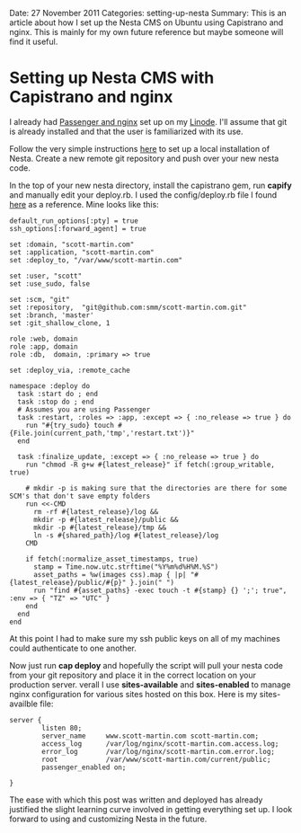 Date: 27 November 2011
Categories: setting-up-nesta
Summary: This is an article about how I set up the Nesta CMS on Ubuntu using Capistrano and nginx. This is mainly for my own future reference but maybe someone will find it useful.

# Setting up Nesta CMS with Capistrano and nginx

I already had [Passenger and nginx](http://modrails.com/documentation/Users%20guide%20Nginx.html) set up on my [Linode](http://www.linode.com/). I'll assume that git is already installed and that the user is familiarized with its use.

Follow the very simple instructions [here](http://nestacms.com/docs/quick-start) to set up a local installation of Nesta. Create a new remote git repository and push over your new nesta code.   

In the top of your new nesta directory, install the capistrano gem, run **capify** and manually edit your deploy.rb. I used the config/deploy.rb file I found [here](http://travisonrails.com/2010/05/25/deploy-sinatra-application-with-capistrano) as a reference. Mine looks like this:

	default_run_options[:pty] = true
	ssh_options[:forward_agent] = true

	set :domain, "scott-martin.com"
	set :application, "scott-martin.com"
	set :deploy_to, "/var/www/scott-martin.com"

	set :user, "scott"
	set :use_sudo, false

	set :scm, "git"
	set :repository,  "git@github.com:smm/scott-martin.com.git"
	set :branch, 'master'
	set :git_shallow_clone, 1

	role :web, domain
	role :app, domain
	role :db,  domain, :primary => true

	set :deploy_via, :remote_cache

	namespace :deploy do
	  task :start do ; end
	  task :stop do ; end
	  # Assumes you are using Passenger
	  task :restart, :roles => :app, :except => { :no_release => true } do
	    run "#{try_sudo} touch #{File.join(current_path,'tmp','restart.txt')}"
	  end

	  task :finalize_update, :except => { :no_release => true } do
	    run "chmod -R g+w #{latest_release}" if fetch(:group_writable, true)

	    # mkdir -p is making sure that the directories are there for some SCM's that don't save empty folders
	    run <<-CMD
	      rm -rf #{latest_release}/log &&
	      mkdir -p #{latest_release}/public &&
	      mkdir -p #{latest_release}/tmp &&
	      ln -s #{shared_path}/log #{latest_release}/log
	    CMD

	    if fetch(:normalize_asset_timestamps, true)
	      stamp = Time.now.utc.strftime("%Y%m%d%H%M.%S")
	      asset_paths = %w(images css).map { |p| "#{latest_release}/public/#{p}" }.join(" ")
	      run "find #{asset_paths} -exec touch -t #{stamp} {} ';'; true", :env => { "TZ" => "UTC" }
	    end
	  end
	end


At this point I had to make sure my ssh public keys on all of my machines could authenticate to one another. 

Now just run **cap deploy** and hopefully the script will pull your nesta code from your git repository and place it in the correct location on your production server.
verall
I use **sites-available** and **sites-enabled** to manage nginx configuration for various sites hosted on this box. Here is my sites-availble file:

	server {
	        listen 80;
	        server_name     www.scott-martin.com scott-martin.com;
	        access_log      /var/log/nginx/scott-martin.com.access.log;
	        error_log       /var/log/nginx/scott-martin.com.error.log;
	        root            /var/www/scott-martin.com/current/public;
	        passenger_enabled on;

	}
	
The ease with which this post was written and deployed has already justified the slight learning curve involved in getting everything set up. I look forward to using and customizing Nesta in the future.	